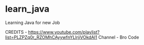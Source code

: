 # learn_java
Learning Java for new Job

CREDITS - https://www.youtube.com/playlist?list=PLZPZq0r_RZOMhCAyywfnYLlrjiVOkdAI1
Channel - Bro Code
